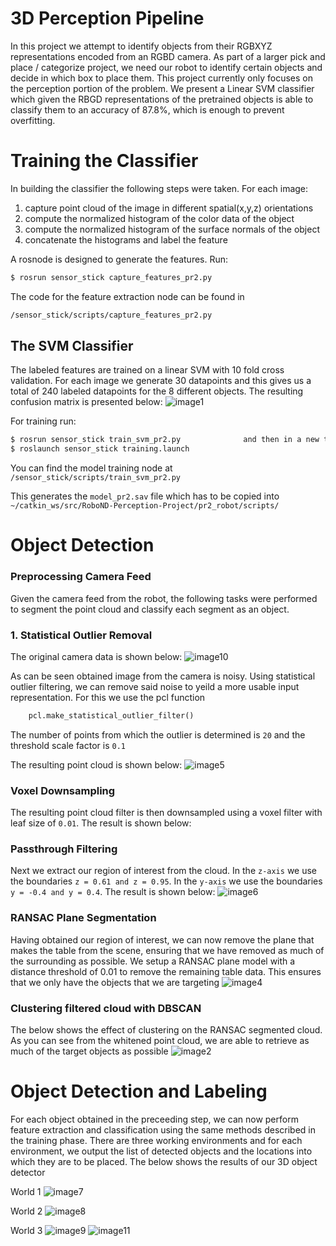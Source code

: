 [image1]: ./images/confusion.png "Confusion Matrix"
[image2]: ./images/objects_white.png "Object Clusters"
[image3]: ./images/pt.png "Pass-through filtering"
[image4]: ./images/ransac.png "RANSAC Plane Segmentation"
[image5]: ./images/stat_out.png "Statistical Outlier Removal"
[image6]: ./images/vox.png "Vox Downsampling"
[image7]: ./images/world_1.png "Labeled Objects in World 1"
[image8]: ./images/world_2.png "Labeled Objects in World 2"
[image9]: ./images/world_3.png "Labeled Objects in World 3"
[image10]: ./images/worldpc.png "Direct Camera Feed"
[image11]: ./images/world_3_cloud.png "Cloud of detected objects in World 3"

# 3D Perception Pipeline
In this project we attempt to identify objects from their RGBXYZ representations encoded from an RGBD camera. As part of a larger pick and place / categorize project, we need our robot to identify certain objects and decide in which box to place them. This project currently only focuses on the perception portion of the problem. We present a Linear SVM classifier which given the RBGD representations of the pretrained objects is able to classify them to an accuracy of 87.8%, which is enough to prevent overfitting. 

# Training the Classifier
In building the classifier the following steps were taken. 
For each image:
1. capture point cloud of the image in different spatial(x,y,z) orientations
2. compute the normalized histogram of the color data of the object
3. compute the normalized histogram of the surface normals of the object
4. concatenate the histograms and label the feature

A rosnode is designed to generate the features. Run:
```sh
$ rosrun sensor_stick capture_features_pr2.py
```
The code for the feature extraction node can be found in 
```sh
/sensor_stick/scripts/capture_features_pr2.py 
```

## The SVM Classifier
The labeled features are trained on a linear SVM with 10 fold cross validation. For each image we generate 30 datapoints and this gives us a total of 240 labeled datapoints for the 8 different objects. The resulting confusion matrix is presented below:
![image1]

For training run:
```sh
$ rosrun sensor_stick train_svm_pr2.py              and then in a new terminal
$ roslaunch sensor_stick training.launch
```
You can find the model training node at `/sensor_stick/scripts/train_svm_pr2.py`

This generates the `model_pr2.sav` file which has to be copied into `~/catkin_ws/src/RoboND-Perception-Project/pr2_robot/scripts/`

# Object Detection

### Preprocessing Camera Feed
Given the camera feed from the robot, the following tasks were performed to segment the point cloud and classify each segment as an object. 

### 1. Statistical Outlier Removal
The original camera data is shown below:
![image10]

As can be seen obtained image from the camera is noisy. Using statistical outlier filtering, we can remove said noise to yeild a more usable input representation. For this we use the pcl function
```python
    pcl.make_statistical_outlier_filter()
```
The number of points from which the outlier is determined is `20` and the threshold scale factor is `0.1`

The resulting point cloud is shown below:
![image5]

### Voxel Downsampling
The resulting point cloud filter is then downsampled using a voxel filter with leaf size of `0.01`. The result is shown below:

### Passthrough Filtering
Next we extract our region of interest from the cloud. In the `z-axis` we use the boundaries `z = 0.61 and z = 0.95`. In the `y-axis` we use the boundaries `y = -0.4 and y = 0.4`. The result is shown below:
![image6]

### RANSAC Plane Segmentation
Having obtained our region of interest, we can now remove the plane that makes the table from the scene, ensuring that we have removed as much of the surrounding as possible. We setup a RANSAC plane model with a distance threshold of 0.01 to remove the remaining table data. This ensures that we only have the objects that we are targeting
![image4]

### Clustering filtered cloud with DBSCAN
The below shows the effect of clustering on the RANSAC segmented cloud. As you can see from the whitened point cloud, we are able to retrieve as much of the target objects as possible
![image2]
# Object Detection and Labeling
For each object obtained in the preceeding step, we can now perform feature extraction and classification using the same methods described in the training phase. There are three working environments and for each environment, we output the list of detected objects and the locations into which they are to be placed. The below shows the results of our 3D object detector

World 1
![image7]

World 2
![image8]

World 3
![image9]   ![image11]


